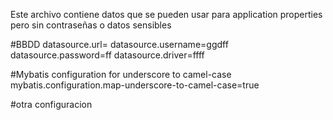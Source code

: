 Este archivo contiene datos que se pueden usar para application properties pero sin contraseñas o datos sensibles

#BBDD
datasource.url=
datasource.username=ggdff
datasource.password=ff
datasource.driver=ffff

#Mybatis configuration for underscore to camel-case
mybatis.configuration.map-underscore-to-camel-case=true


#otra configuracion
